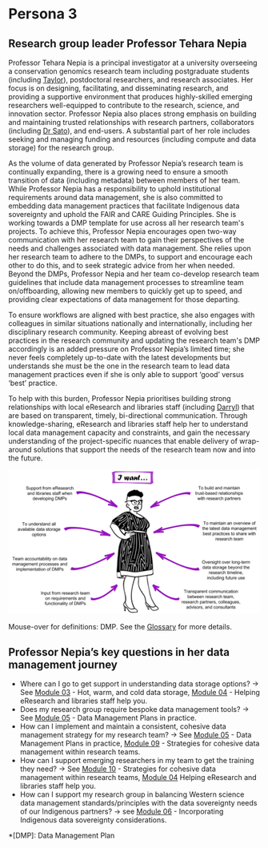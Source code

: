 # Persona 3

## Research group leader Professor Tehara Nepia

Professor Tehara Nepia is a principal investigator at a university overseeing a conservation genomics research team including postgraduate students (including [Taylor](https://genomicsaotearoa.github.io/data-management-resources/personas/persona1/)), postdoctoral researchers, and research associates. Her focus is on designing, facilitating, and disseminating research, and providing a supportive environment that produces highly-skilled emerging researchers well-equipped to contribute to the research, science, and innovation sector. Professor Nepia also places strong emphasis on building and maintaining trusted relationships with research partners, collaborators (including [Dr Sato]((https://genomicsaotearoa.github.io/data-management-resources/personas/persona1/))), and end-users. A substantial part of her role includes seeking and managing funding and resources (including compute and data storage) for the research group. 

As the volume of data generated by Professor Nepia’s research team is continually expanding, there is a growing need to ensure a smooth transition of data (including metadata) between members of her team. While Professor Nepia has a  responsibility to uphold institutional requirements around data management, she is also committed to embedding data management practices that facilitate Indigenous data sovereignty and uphold the FAIR and CARE Guiding Principles. She is working towards a DMP template for use across all her research team's projects. To achieve this, Professor Nepia encourages open two-way communication with her research team to gain their perspectives of the needs and challenges associated with data management. She relies upon her research team to adhere to the DMPs, to support and encourage each other to do this, and to seek strategic advice from her when needed. Beyond the DMPs, Professor Nepia and her team co-develop research team guidelines that include data management processes to streamline team on/offboarding, allowing new members to quickly get up to speed, and providing clear expectations of data management for those departing. 

To ensure workflows are aligned with best practice, she also engages with colleagues in similar situations nationally and internationally, including her disciplinary research community. Keeping abreast of evolving best practices in the research community and updating the research team's DMP accordingly is an added pressure on Professor Nepia’s limited time; she never feels completely up-to-date with the latest developments but understands she must be the one in the research team to lead data management practices even if she is only able to support ‘good’ versus ‘best’ practice. 

To help with this burden, Professor Nepia prioritises building strong relationships with local eResearch and libraries staff (including [Darryl]((https://genomicsaotearoa.github.io/data-management-resources/personas/persona4/))) that are based on transparent, timely, bi-directional communication. Through knowledge-sharing, eResearch and libraries staff help her to understand local data management capacity and constraints, and gain the necessary understanding of the project-specific nuances that enable delivery of wrap-around solutions that support the needs of the research team now and into the future. 

![The data management needs of research team leader Professor Tehara Nepia](../figures/Persona3.png)

Mouse-over for definitions: DMP. See the [Glossary](https://genomicsaotearoa.github.io/data-management-resources/glossary/) for more details. 

## Professor Nepia’s key questions in her data management journey

* Where can I go to get support in understanding data storage options? -> See [Module 03](https://genomicsaotearoa.github.io/data-management-resources/modules/module03/) - Hot, warm, and cold data storage, [Module 04](https://genomicsaotearoa.github.io/data-management-resources/modules/module04/) - Helping eResearch and libraries staff help you.
* Does my research group require bespoke data management tools? -> See [Module 05](https://genomicsaotearoa.github.io/data-management-resources/modules/module05/) - Data Management Plans in practice.
* How can I implement and maintain a consistent, cohesive data management strategy for my research team? -> See [Module 05](https://genomicsaotearoa.github.io/data-management-resources/modules/module05/) - Data Management Plans in practice, [Module 09](https://genomicsaotearoa.github.io/data-management-resources/modules/module09/) - Strategies for cohesive data management within research teams.
* How can I support emerging researchers in my team to get the training they need? -> See [Module 10](https://genomicsaotearoa.github.io/data-management-resources/modules/module09/) - Strategies for cohesive data management within research teams, [Module 04](https://genomicsaotearoa.github.io/data-management-resources/modules/module04/) Helping eResearch and libraries staff help you.
* How can I support my research group in balancing Western science data management standards/principles with the data sovereignty needs of our Indigenous partners? -> see [Module 06](https://genomicsaotearoa.github.io/data-management-resources/modules/module06/) - Incorporating Indigenous data sovereignty considerations.

*[DMP]: Data Management Plan
